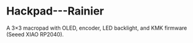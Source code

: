 # Hackpad---Rainier
A 3×3 macropad with OLED, encoder, LED backlight, and KMK firmware (Seeed XIAO RP2040).
